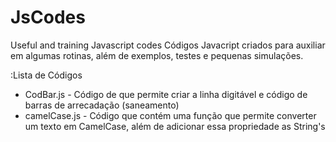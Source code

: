 # JsCodes
Useful and training Javascript codes
Códigos Javacript criados para auxiliar em algumas rotinas, além de exemplos, testes e pequenas simulações.

:Lista de Códigos
- CodBar.js - Código de que permite criar a linha digitável e código de barras de arrecadação (saneamento)
- camelCase.js - Código que contém uma função que permite converter um texto em CamelCase, além de adicionar essa propriedade as String's
